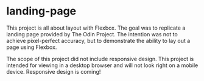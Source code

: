 # landing-page
This project is all about layout with Flexbox. The goal was to replicate a landing page provided by The Odin Project. The intention was not to achieve pixel-perfect accuracy, but to demonstrate the ability to lay out a page using Flexbox.

The scope of this project did not include responsive design. This project is intended for viewing in a desktop browser and will not look right on a mobile device. Responsive design is coming!